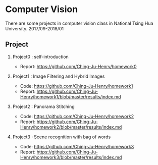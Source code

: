 # Computer Vision
There are some projects in computer vision class in National Tsing Hua University. 2017/09-2018/01

## Project
1. Project0 : self-introduction
      * Report: https://github.com/Ching-Ju-Henry/homework0

2. Project1 : Image Filtering and Hybrid Images
      * Code: https://github.com/Ching-Ju-Henry/homework1
      * Report: https://github.com/Ching-Ju-Henry/homework1/blob/master/results/index.md

3. Project2 : Panorama Stitching
      * Code: https://github.com/Ching-Ju-Henry/homework2
      * Report: https://github.com/Ching-Ju-Henry/homework2/blob/master/results/index.md

4. Project3 : Scene recognition with bag of words
      * Code: https://github.com/Ching-Ju-Henry/homework3
      * Report: https://github.com/Ching-Ju-Henry/homework3/blob/master/results/index.md
